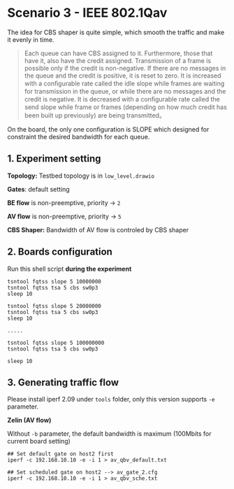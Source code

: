 # Scenario 3 - IEEE 802.1Qav

The idea for CBS shaper is quite simple, which smooth the traffic and make it evenly in time.

> Each queue can have CBS assigned to it. Furthermore, those that have it, also have the credit assigned. Transmission of a frame is possible only if the credit is non-negative. If there are no messages in the queue and the credit is positive, it is reset to zero. It is increased with a conﬁgurable rate called the idle slope while frames are waiting for transmission in the queue, or while there are no messages and the credit is negative. It is decreased with a conﬁgurable rate called the send slope while frame or frames (depending on how much credit has been built up previously) are being transmitted。

On the board, the only one configuration is SLOPE which designed for constraint the desired bandwidth for each queue.



## 1. Experiment setting

**Topology:** Testbed topology is in `low_level.drawio`

**Gates**: default setting

**BE flow** is non-preemptive, priority -> `2`

**AV flow** is non-preemptive, priority -> `5`

**CBS Shaper:** Bandwidth of AV flow is controled by CBS shaper



## 2. Boards configuration

Run this shell script **during the experiment**

```
tsntool fqtss slope 5 10000000
tsntool fqtss tsa 5 cbs sw0p3
sleep 10

tsntool fqtss slope 5 20000000
tsntool fqtss tsa 5 cbs sw0p3
sleep 10

.....

tsntool fqtss slope 5 100000000
tsntool fqtss tsa 5 cbs sw0p3

sleep 10
```



## 3. Generating traffic flow

Please install iperf 2.09 under `tools` folder, only this version supports `-e` parameter.



 **Zelin (AV flow)**

Without `-b`  parameter, the default bandwidth is maximum (100Mbits for current board setting)

```
## Set default gate on host2 first
iperf -c 192.168.10.10 -e -i 1 > av_qbv_default.txt 

## Set scheduled gate on host2 --> av_gate_2.cfg
iperf -c 192.168.10.10 -e -i 1 > av_qbv_sche.txt
```

